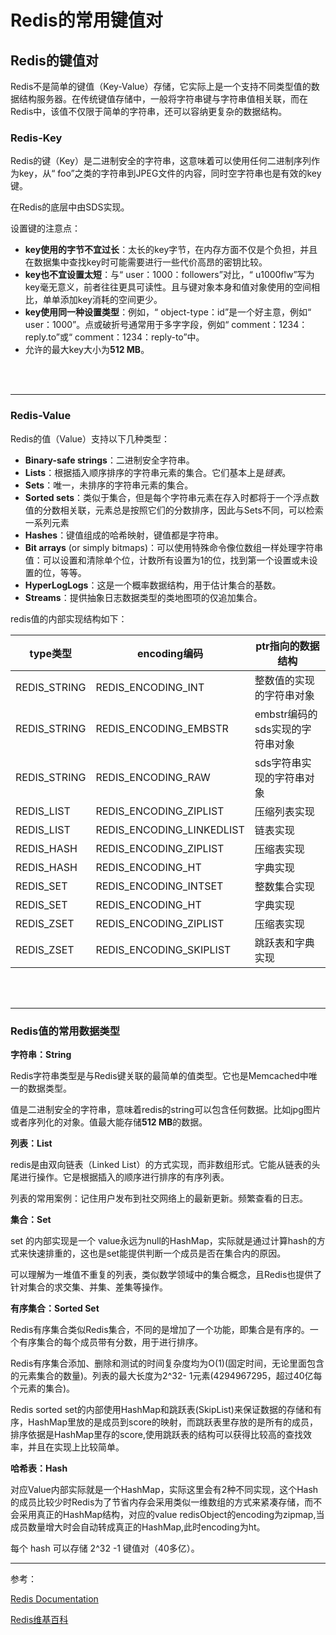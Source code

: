# Redis的常用键值对

## Redis的键值对

Redis不是简单的键值（Key-Value）存储，它实际上是一个支持不同类型值的数据结构服务器。在传统键值存储中，一般将字符串键与字符串值相关联，而在Redis中，该值不仅限于简单的字符串，还可以容纳更复杂的数据结构。



### Redis-Key

Redis的键（Key）是二进制安全的字符串，这意味着可以使用任何二进制序列作为key，从“ foo”之类的字符串到JPEG文件的内容，同时空字符串也是有效的key键。

在Redis的底层中由SDS实现。

设置键的注意点：

- **key使用的字节不宜过长**：太长的key字节，在内存方面不仅是个负担，并且在数据集中查找key时可能需要进行一些代价高昂的密钥比较。
- **key也不宜设置太短**：与“ user：1000：followers”对比，“ u1000flw”写为key毫无意义，前者往往更具可读性。且与键对象本身和值对象使用的空间相比，单单添加key消耗的空间更少。
- **key使用同一种设置类型**：例如，“ object-type：id”是一个好主意，例如“ user：1000”。点或破折号通常用于多字字段，例如“ comment：1234：reply.to”或“ comment：1234：reply-to”中。
- 允许的最大key大小为**512 MB**。

<br><br>

------

###  Redis-Value

Redis的值（Value）支持以下几种类型：

- **Binary-safe strings**：二进制安全字符串。
- **Lists**：根据插入顺序排序的字符串元素的集合。它们基本上是*链表*。
- **Sets**：唯一，未排序的字符串元素的集合。
- **Sorted sets**：类似于集合，但是每个字符串元素在存入时都将于一个浮点数值的分数相关联，元素总是按照它们的分数排序，因此与Sets不同，可以检索一系列元素
- **Hashes**：键值组成的哈希映射，键值都是字符串。
- **Bit arrays** (or simply bitmaps)：可以使用特殊命令像位数组一样处理字符串值：可以设置和清除单个位，计数所有设置为1的位，找到第一个设置或未设置的位，等等。
- **HyperLogLogs**：这是一个概率数据结构，用于估计集合的基数。
- **Streams**：提供抽象日志数据类型的类地图项的仅追加集合。



redis值的内部实现结构如下：

| type类型     | encoding编码              | ptr指向的数据结构               |
| ------------ | ------------------------- | ------------------------------- |
| REDIS_STRING | REDIS_ENCODING_INT        | 整数值的实现的字符串对象        |
| REDIS_STRING | REDIS_ENCODING_EMBSTR     | embstr编码的sds实现的字符串对象 |
| REDIS_STRING | REDIS_ENCODING_RAW        | sds字符串实现的字符串对象       |
| REDIS_LIST   | REDIS_ENCODING_ZIPLIST    | 压缩列表实现                    |
| REDIS_LIST   | REDIS_ENCODING_LINKEDLIST | 链表实现                        |
| REDIS_HASH   | REDIS_ENCODING_ZIPLIST    | 压缩表实现                      |
| REDIS_HASH   | REDIS_ENCODING_HT         | 字典实现                        |
| REDIS_SET    | REDIS_ENCODING_INTSET     | 整数集合实现                    |
| REDIS_SET    | REDIS_ENCODING_HT         | 字典实现                        |
| REDIS_ZSET   | REDIS_ENCODING_ZIPLIST    | 压缩表实现                      |
| REDIS_ZSET   | REDIS_ENCODING_SKIPLIST   | 跳跃表和字典实现                |


<br><br>

------

### Redis值的常用数据类型

**字符串：String**

Redis字符串类型是与Redis键关联的最简单的值类型。它也是Memcached中唯一的数据类型。

值是二进制安全的字符串，意味着redis的string可以包含任何数据。比如jpg图片或者序列化的对象。值最大能存储**512 MB**的数据。



**列表：List**

redis是由双向链表（Linked List）的方式实现，而非数组形式。它能从链表的头尾进行操作。它是根据插入的顺序进行排序的有序列表。

列表的常用案例：记住用户发布到社交网络上的最新更新。频繁查看的日志。





**集合：Set**

set 的内部实现是一个 value永远为null的HashMap，实际就是通过计算hash的方式来快速排重的，这也是set能提供判断一个成员是否在集合内的原因。

可以理解为一堆值不重复的列表，类似数学领域中的集合概念，且Redis也提供了针对集合的求交集、并集、差集等操作。



**有序集合：Sorted Set**

Redis有序集合类似Redis集合，不同的是增加了一个功能，即集合是有序的。一个有序集合的每个成员带有分数，用于进行排序。

Redis有序集合添加、删除和测试的时间复杂度均为O(1)(固定时间，无论里面包含的元素集合的数量)。列表的最大长度为2^32- 1元素(4294967295，超过40亿每个元素的集合)。

Redis sorted set的内部使用HashMap和跳跃表(SkipList)来保证数据的存储和有序，HashMap里放的是成员到score的映射，而跳跃表里存放的是所有的成员，排序依据是HashMap里存的score,使用跳跃表的结构可以获得比较高的查找效率，并且在实现上比较简单。



**哈希表：Hash**

对应Value内部实际就是一个HashMap，实际这里会有2种不同实现，这个Hash的成员比较少时Redis为了节省内存会采用类似一维数组的方式来紧凑存储，而不会采用真正的HashMap结构，对应的value redisObject的encoding为zipmap,当成员数量增大时会自动转成真正的HashMap,此时encoding为ht。

每个 hash 可以存储 2^32 -1 键值对（40多亿）。

------

参考：

[Redis Documentation](https://redis.io/documentation)

[Redis维基百科](https://en.wikipedia.org/wiki/Redis)